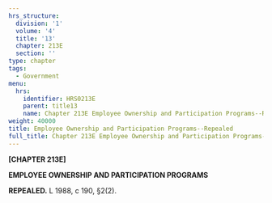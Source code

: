 ```yaml
---
hrs_structure:
  division: '1'
  volume: '4'
  title: '13'
  chapter: 213E
  section: ''
type: chapter
tags:
  - Government
menu:
  hrs:
    identifier: HRS0213E
    parent: title13
    name: Chapter 213E Employee Ownership and Participation Programs--Repealed
weight: 40000
title: Employee Ownership and Participation Programs--Repealed
full_title: Chapter 213E Employee Ownership and Participation Programs--Repealed
---
```

**[CHAPTER 213E]**

**EMPLOYEE OWNERSHIP AND PARTICIPATION PROGRAMS**

**REPEALED.** L 1988, c 190, §2(2).